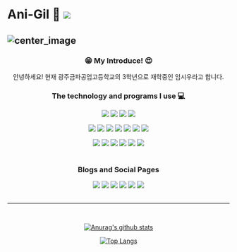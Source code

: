 # Ani-Gil 🎈 <a href="https://hits.seeyoufarm.com"><img src="https://hits.seeyoufarm.com/api/count/incr/badge.svg?url=https%3A%2F%2Fgithub.com%2FAni-Gil&count_bg=%23FF0000&title_bg=%23555555&icon=&icon_color=%23FF0000&title=HITS&edge_flat=true"/></a>
![center_image](https://user-images.githubusercontent.com/62188180/105588933-ff250c00-5dd4-11eb-8ed4-ccf7e424b1ed.png)   
---
### <p align="center">😁 My Introduce! 😍</p>
<p align="center"> 안녕하세요! 현재 광주금파공업고등학교의 3학년으로 재학중인 임시우라고 합니다.<br><p>

### <p align="center">The technology and programs I use 💻</p>
<p align="center">
  <a href="https://aws.amazon.com"><img src="https://img.shields.io/badge/Amazon Web Services-232F3E?style=flat-square&logo=Amazon AWS&logoColor=white"/></a>
  <a href="https://www.vmware.com"><img src="https://img.shields.io/badge/VMware-607078?style=flat-square&logo=VMware&logoColor=white"/></a>
  <a href="https://visualstudio.microsoft.com"><img src="https://img.shields.io/badge/Visual Studio Code-007ACC?style=flat-square&logo=Visual Studio Code&logoColor=white"/></a>
  <a href="https://www.cisco.com"><img src="https://img.shields.io/badge/Cisco-1BA0D7?style=flat-square&logo=Cisco&logoColor=white"/></a>
</p>
<p align="center">
  <a href="https://www.debian.org"><img src="https://img.shields.io/badge/Debian-A81D33?style=flat-square&logo=Debian&logoColor=white"/></a>
  <a href="https://www.centos.org"><img src="https://img.shields.io/badge/CentOS-262577?style=flat-square&logo=CentOS&logoColor=white"/></a>
  <a href="https://ubuntu.com"><img src="https://img.shields.io/badge/Ubuntu-E95420?style=flat-square&logo=Ubuntu&logoColor=white"/></a>
  <a href="https://www.kali.org"><img src="https://img.shields.io/badge/Kali Linux-557C94?style=flat-square&logo=Kali Linux&logoColor=white"/></a>
  <a href="https://archlinux.org"><img src="https://img.shields.io/badge/Arch Linux-1793D1?style=flat-square&logo=Arch Linux&logoColor=white"/></a>
  <a href="https://mxlinux.org"><img src="https://img.shields.io/badge/MX Linux-000000?style=flat-square&logo=MX Linux&logoColor=white"/></a>
  <a href="https://www.microsoft.com"><img src="https://img.shields.io/badge/Windows Server-0078D6?style=flat-square&logo=Windows&logoColor=white"/></a>
</p>
<p align="center">
  <a href="https://namu.wiki/w/Python"><img src="https://img.shields.io/badge/Python-3766AB?style=flat-square&logo=Python&logoColor=white"/></a>
  <a href="https://namu.wiki/w/%EC%95%A4%EC%84%9C%EB%B8%94"><img src="https://img.shields.io/badge/Ansible-EE0000?style=flat-square&logo=Ansible&logoColor=white"/></a>
  <a href="https://namu.wiki/w/JSON"><img src="https://img.shields.io/badge/JSON-000000?style=flat-square&logo=JSON&logoColor=white"/></a>
  <a href="https://namu.wiki/w/C%EC%96%B8%EC%96%B4"><img src="https://img.shields.io/badge/C-A8B9CC?style=flat-square&logo=C&logoColor=white"/></a>
  <a href="https://namu.wiki/w/C%2B%2B"><img src="https://img.shields.io/badge/C++-00599C?style=flat-square&logo=C++&logoColor=white"/></a>
  <a href="https://namu.wiki/w/HTML5"><img src="https://img.shields.io/badge/HTML5-E34F26?style=flat-square&logo=HTML5&logoColor=white"/><br><br></a>
</p>

### <p align="center">Blogs and Social Pages</p>
<p align="center">
  <a href="https://mirror.anigil.com"><img src="https://img.shields.io/badge/AniGil Linux Archive-3693F3?style=flat-square&logo=iCloud&logoColor=white"/></a>
  <a href="https://blog.anigil.com"><img src="https://img.shields.io/badge/Blog(Tistory)-FF5722?style=flat-square&logo=Blogger&logoColor=white"/></a>
  <a href="https://www.facebook.com/limsiwooo"><img src="https://img.shields.io/badge/Facebook-1877F2?style=flat-square&logo=Facebook&logoColor=white"/></a>
  <a href="https://twitter.com/AniGil_Mirror"><img src="https://img.shields.io/badge/Twitter-1DA1F2?style=flat-square&logo=Twitter&logoColor=white"/></a>
  <a href="https://www.instagram.com/siw00_lim"><img src="https://img.shields.io/badge/Instagram-E4405F?style=flat-square&logo=Instagram&logoColor=white"/></a>
  <a href="https://open.kakao.com/me/anigil"><img src="https://img.shields.io/badge/Kakao Profile Chat-FFCD00?style=flat-square&logo=Kakao&logoColor=white"/></a><br><br>
</p>
<hr><br>
<p align="center"><a href="https://github.com/anuraghazra/github-readme-stats"><img src="https://github-readme-stats.vercel.app/api?username=Ani-Gil" alt="Anurag&#39;s github stats"></a></p>
<p align="center"><a href="https://github.com/anuraghazra/github-readme-stats"><img src="https://github-readme-stats.vercel.app/api/top-langs/?username=Ani-Gil&amp;layout=compact" alt="Top Langs"></a></p>
